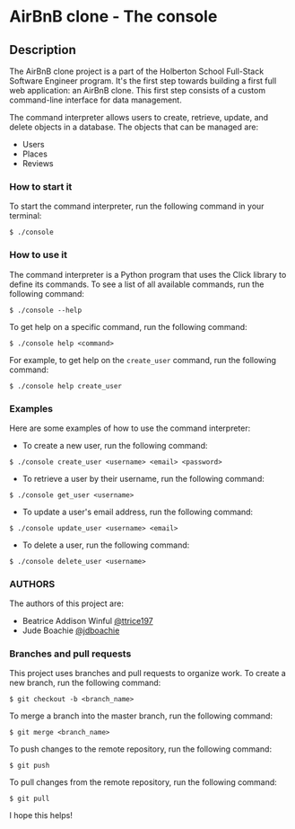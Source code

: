 # AirBnB clone - The console

## Description

The AirBnB clone project is a part of the Holberton School Full-Stack Software Engineer program. It's the first step towards building a first full web application: an AirBnB clone. This first step consists of a custom command-line interface for data management.

The command interpreter allows users to create, retrieve, update, and delete objects in a database. The objects that can be managed are:

* Users
* Places
* Reviews

### How to start it

To start the command interpreter, run the following command in your terminal:

``` shell
$ ./console
```

### How to use it

The command interpreter is a Python program that uses the Click library to define its commands. To see a list of all available commands, run the following command:

``` shell
$ ./console --help
```

To get help on a specific command, run the following command:

``` shell
$ ./console help <command>
```

For example, to get help on the `create_user` command, run the following command:

``` shell
$ ./console help create_user
```

### Examples

Here are some examples of how to use the command interpreter:

* To create a new user, run the following command:

``` shell
$ ./console create_user <username> <email> <password>
```

* To retrieve a user by their username, run the following command:

``` shell
$ ./console get_user <username>
```

* To update a user's email address, run the following command:

``` shell
$ ./console update_user <username> <email>
```

* To delete a user, run the following command:

``` shell
$ ./console delete_user <username>
```

### AUTHORS

The authors of this project are:

* Beatrice Addison Winful [@ttrice197](https://github.com/ttrice197)
* Jude Boachie [@jdboachie](https://github.com/jdboachie)

### Branches and pull requests

This project uses branches and pull requests to organize work. To create a new branch, run the following command:

``` shell
$ git checkout -b <branch_name>
```

To merge a branch into the master branch, run the following command:

``` shell
$ git merge <branch_name>
```

To push changes to the remote repository, run the following command:

``` shell
$ git push
```

To pull changes from the remote repository, run the following command:

``` shell
$ git pull
```

I hope this helps!

